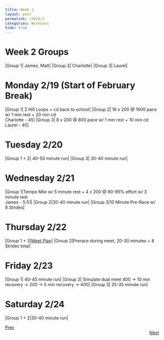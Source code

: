 ```yaml
---
title: Week 2
layout: post
permalink: /2024/2
categories: Workouts
hide: true
---
```



# Week 2 Groups

|Group 1| James, Matt|
|Group 2| Charlotte|
|Group 3| Laurel|

# Monday 2/19 (Start of February Break)

|Group 1| 2 Hill Loops + cd back to school|
|Group 2| 16 x 200 @ 1600 pace w/ 1 min rest + 20 min cd <br> Charlotte - 45|
|Group 3| 8 x 200 @ 800 pace w/ 1 min rest + 10 min cd <br> Laurel - 40|

# Tuesday 2/20

|Group 1 + 2| 40-50 minute run|
|Group 3| 30-40 minute run|

# Wednesday 2/21

|Group 1|Tempo Mile w/ 5 minute rest + 4 x 200 @ 90-95% effort w/ 3 minute rest <br> James - 5:51| 
|Group 2|30-40 minute run| 
|Group 3|10 Minute Pre-Race w/ 8 Strides|

# Thursday 2/22

|Group 1 + 3|[Meet Plan]({{site.baseurl}}/2024/SDA_MH)|
|Group 2|Prerace during meet, 20-30 minutes + 8 Strides total|

# Friday 2/23

|Group 1| 40-45 minute run|
|Group 2| Simulate dual meet 400 -> 10 min recovery -> 200 -> 5 min recovery -> 400|
|Group 3| 25-35 minute run|

# Saturday 2/24

|Group 1 + 2|30-40 minute run|


<div style="text-align: left"> <a href="{{site.baseurl}}/2024/1">Prev</a></div> 
<div style="text-align: right"> <a href="{{site.baseurl}}/2024/3">Next</a></div>